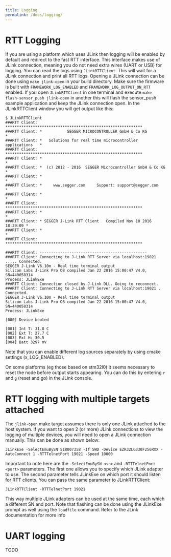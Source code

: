 ```yaml
---
title: Logging
permalink: /docs/logging/
---
```


# RTT Logging

If you are using a platform which uses JLink then logging will be enabled by default and redirect to the fast RTT interface. This interface makes use of JLink connection, meaning you do not need extra wires (UART or USB) for logging.
You can read the logs using `JLinkRTTClient`. This will wait for a JLink connection and print all RTT logs.
Opening a JLink connection can be done using `make jlink-open` in your build directory. Make sure the firmware is built with `FRAMEWORK_LOG_ENABLED` and `FRAMEWORK_LOG_OUTPUT_ON_RTT` enabled.
If you open `JLinkRTTClient` in one terminal and execute `make flash-sensor_push jlink-open` in another this will flash the sensor_push example application and keep the JLink connection open. In the JLinkRTTClient window you will get output like this:

	$ JLinkRTTClient
	###RTT Client: ************************************************************
	###RTT Client: *           SEGGER MICROCONTROLLER GmbH & Co KG            *
	###RTT Client: *   Solutions for real time microcontroller applications   *
	###RTT Client: ************************************************************
	###RTT Client: *                                                          *
	###RTT Client: *  (c) 2012 - 2016  SEGGER Microcontroller GmbH & Co KG    *
	###RTT Client: *                                                          *
	###RTT Client: *     www.segger.com     Support: support@segger.com       *
	###RTT Client: *                                                          *
	###RTT Client: ************************************************************
	###RTT Client: *                                                          *
	###RTT Client: * SEGGER J-Link RTT Client   Compiled Nov 10 2016 18:39:09 *
	###RTT Client: *                                                          *
	###RTT Client: ************************************************************

	###RTT Client: -----------------------------------------------
	###RTT Client: Connecting to J-Link RTT Server via localhost:19021 ..... Connected.
	SEGGER J-Link V6.10m - Real time terminal output
	Silicon Labs J-Link Pro OB compiled Jan 22 2016 15:00:47 V4.0, SN=440058314
	Process: JLinkExe
	###RTT Client: Connection closed by J-Link DLL. Going to reconnect.
	###RTT Client: Connecting to J-Link RTT Server via localhost:19021 . Connected.
	SEGGER J-Link V6.10m - Real time terminal output
	Silicon Labs J-Link Pro OB compiled Jan 22 2016 15:00:47 V4.0, SN=440058314
	Process: JLinkExe

	[000] Device booted

	[001] Int T: 31.8 C
	[002] Ext T: 27.7 C
	[003] Ext H: 30.5
	[004] Batt 3297 mV

Note that you can enable different log sources separately by using cmake settings (x_LOG_ENABLED).

On some platforms (eg those based on stm32l0) it seems necessary to reset the node before output starts appearing. You can do this by entering `r` and `g` (reset and go) in the JLink console. 

# RTT logging with multiple targets attached

The `jlink-open` make target assumes there is only one JLink attached to the host system. If you want to open 2 (or more) JLink connections to view the logging of multiple devices, you will need to open a JLink connection manually.
This can be done as shown below:

	JLinkExe -SelectEmuBySN 518007358 -If SWD -Device EZR32LG330F256RXX -AutoConnect 1 -RTTTelnetPort 19021 -Speed 10000

Important to note here are the `-SelectEmuBySN <sn>` and `-RTTTelnetPort <port>` parameters. The first one allows you to specify which JLink adapter to use. The second parameter tells JLinkExe on which port it should listen for RTT clients. You can pass the same parameter to JLinkRTTClient:

	JLinkRTTClient -RTTTelnetPort 19021

This way multiple JLink adapters can be used at the same time, each which a different SN and port.
Note that flashing can be done using the JLinkExe prompt as well using the `loadfile` command.
Refer to the JLink documentation for more info

# UART logging

TODO
